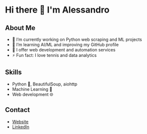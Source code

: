 # Hi there 👋 I'm Alessandro

## About Me
- 🔭 I’m currently working on Python web scraping and ML projects
- 🌱 I’m learning AI/ML and improving my GitHub profile
- 💼 I offer web development and automation services
- ⚡ Fun fact: I love tennis and data analytics

## Skills
- Python 🐍, BeautifulSoup, aiohttp
- Machine Learning 🤖
- Web development 🌐

## Contact
- [Website](https://davideghidelli.com)
- [LinkedIn](https://linkedin.com/in/alessandro)
  
